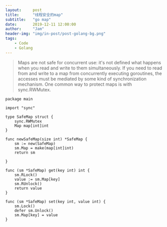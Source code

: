 ```yaml
---
layout:     post
title:      "线程安全的map"
subtitle:   "go map"
date:       2019-12-11 12:00:00
author:     "Jam"
header-img: "img/in-post/post-golang-bg.png"
tags:
    - Code
    - Golang
---
```


> Maps are not safe for concurrent use: it's not defined what happens when you read and write to them simultaneously. If you need to read from and write to a map from concurrently executing goroutines, the accesses must be mediated by some kind of synchronization mechanism. One common way to protect maps is with sync.RWMutex.


```
package main

import "sync"

type SafeMap struct {
    sync.RWMutex
    Map map[int]int
}

func newSafeMap(size int) *SafeMap {
    sm := new(SafeMap)
    sm.Map = make(map[int]int)
    return sm

}

func (sm *SafeMap) get(key int) int {
    sm.RLock()
    value := sm.Map[key]
    sm.RUnlock()
    return value
}

func (sm *SafeMap) set(key int, value int) {
    sm.Lock()
    defer sm.Unlock()
    sm.Map[key] = value
}
```